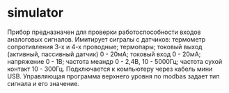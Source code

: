 # simulator

Прибор предназначен для проверки работоспособности входов аналоговых сигналов.
Имитирует сигралы с датчиков:
термометр сопротивления 3-х и 4-х проводные;
термопары;
токовый выход (активный, пассивный датчик) 0 - 20мА;
токовый вход 0 - 20мА;
напряжение 0 - 1В;
частота меандр 0 - 2,4В, 10 - 5000Гц;
частота сухой контакт 10 - 300Гц.
Подключается к компьютеру через кабель мини USB.
Управляющая программа верхнего уровня по modbas задает тип сигнала и его значение.

